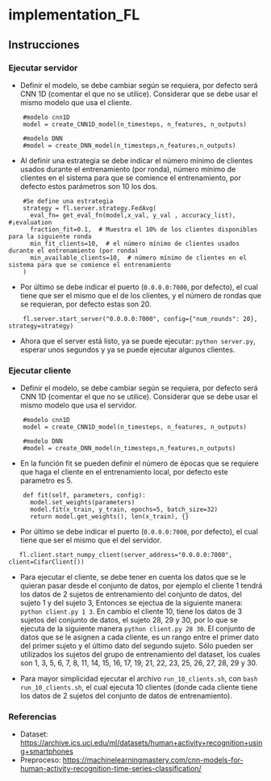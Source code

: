 # implementation_FL

## Instrucciones
### Ejecutar servidor
- Definir el modelo, se debe cambiar según se requiera, por defecto será CNN 1D (comentar el que no se utilice). Considerar que se debe usar el mismo modelo que usa el cliente.
```
    #modelo cnn1D
    model = create_CNN1D_model(n_timesteps, n_features, n_outputs)

    #modelo DNN
    #model = create_DNN_model(n_timesteps,n_features,n_outputs)
```
- Al definir una estrategia se debe indicar el número mínimo de clientes usados durante el entrenamiento (por ronda), número mínimo de clientes en el sistema para que se comience el entrenamiento, por defecto estos parámetros son 10 los dos.
```
    #Se define una estrategia
    strategy = fl.server.strategy.FedAvg(
      eval_fn= get_eval_fn(model,x_val, y_val , accuracy_list), #¡evaluation
      fraction_fit=0.1,  # Muestra el 10% de los clientes disponibles para la siguiente ronda
      min_fit_clients=10,  # el número mínimo de clientes usados durante el entrenamiento (por ronda)
      min_available_clients=10,  # número mínimo de clientes en el sistema para que se comience el entrenamiento
    )
```
- Por último se debe indicar el puerto (```0.0.0.0:7000```, por defecto), el cual tiene que ser el mismo que el de los clientes, y el número de rondas que se requieran, por defecto estas son 20.
```
    fl.server.start_server("0.0.0.0:7000", config={"num_rounds": 20}, strategy=strategy)
```
- Ahora que el server está listo, ya se puede ejecutar: ```python server.py```, esperar unos segundos y ya se puede ejecutar algunos clientes.
### Ejecutar cliente
- Definir el modelo, se debe cambiar según se requiera, por defecto será CNN 1D (comentar el que no se utilice). Considerar que se debe usar el mismo modelo que usa el servidor.
```
    #modelo cnn1D
    model = create_CNN1D_model(n_timesteps, n_features, n_outputs)

    #modelo DNN
    #model = create_DNN_model(n_timesteps,n_features,n_outputs)
```
- En la función fit se pueden definir el número de épocas que se requiere que haga el cliente en el entrenamiento local, por defecto este parametro es 5.
```
    def fit(self, parameters, config):
      model.set_weights(parameters)
      model.fit(x_train, y_train, epochs=5, batch_size=32) 
      return model.get_weights(), len(x_train), {}
```
- Por último se debe indicar el puerto (```0.0.0.0:7000```, por defecto), el cual tiene que ser el mismo que el del servidor.
```
   fl.client.start_numpy_client(server_address="0.0.0.0:7000", client=CifarClient())
```
 - Para ejecutar el cliente, se debe tener en cuenta los datos que se le quieran pasar desde el conjunto de datos, por ejemplo el cliente 1 tendrá los datos de 2 sujetos de entrenamiento del conjunto de datos, del sujeto 1 y del sujeto 3, Entonces se ejectua de la siguiente manera: ```python client.py 1 3```.
En cambio el cliente 10, tiene los datos de 3 sujetos del conjunto de datos, el sujeto 28, 29 y 30, por lo que se ejecuta de la siguiente manera ```python client.py 28 30```. El conjunto de datos que se le asignen a cada cliente, es un rango entre el primer dato del primer sujeto y el último dato del segundo sujeto. Sólo pueden ser utilizados los sujetos del grupo de entrenamiento del dataset, los cuales son 1,  3,  5,  6,  7,  8, 11, 14, 15, 16, 17, 19, 21, 22, 23, 25, 26, 27, 28, 29 y 30.

- Para mayor simplicidad ejecutar el archivo ```run_10_clients.sh```, con ```bash run_10_clients.sh```, el cual ejecuta 10 clientes (donde cada cliente tiene los datos de 2 sujetos del conjunto de datos de entrenamiento).

### Referencias
- Dataset: https://archive.ics.uci.edu/ml/datasets/human+activity+recognition+using+smartphones
- Preproceso: https://machinelearningmastery.com/cnn-models-for-human-activity-recognition-time-series-classification/
